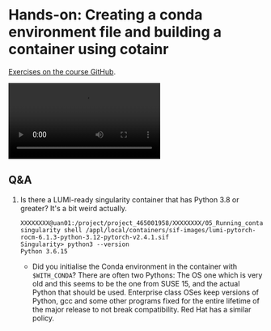 # Hands-on: Creating a conda environment file and building a container using cotainr

<!--
[Exercises on the course GitHub](https://github.com/Lumi-supercomputer/Getting_Started_with_AI_workshop/tree/ai-20250527/06_Bulding_containers_from_conda_pip_environments).
-->

[Exercises on the course GitHub](https://github.com/Lumi-supercomputer/Getting_Started_with_AI_workshop/tree/main/06_Bulding_containers_from_conda_pip_environments).

<!--
A video recording of the discussion of the solution will follow.
-->

<video src="https://462000265.lumidata.eu/ai-20250527/recordings/E06_BuildingContainers.mp4" controls="controls"></video>


## Q&A

1.  Is there a LUMI-ready singularity container that has Python 3.8 or greater? It's a bit weird actually.
    ```
    XXXXXXXX@uan01:/project/project_465001958/XXXXXXXX/05_Running_containers_on_LUMI> singularity shell /appl/local/containers/sif-images/lumi-pytorch-rocm-6.1.3-python-3.12-pytorch-v2.4.1.sif
    Singularity> python3 --version
    Python 3.6.15
    ```
    -   Did you initialise the Conda environment in the container with `$WITH_CONDA`? There are often two Pythons: The OS one which is very old and this seems to be the one from SUSE 15, and the actual Python that should be used. Enterprise class OSes keep versions of Python, gcc and some other programs fixed for the entire lifetime of the major release to not break compatibility. Red Hat has a similar policy.
